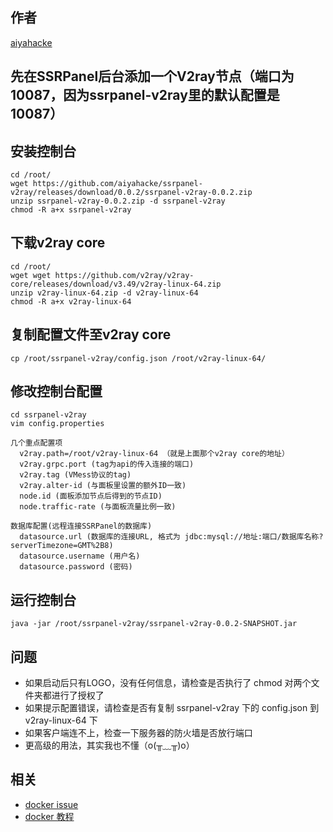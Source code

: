 ## 作者
[aiyahacke](https://github.com/aiyahacke)

## 先在SSRPanel后台添加一个V2ray节点（端口为10087，因为ssrpanel-v2ray里的默认配置是10087）
## 安装控制台
```
cd /root/
wget https://github.com/aiyahacke/ssrpanel-v2ray/releases/download/0.0.2/ssrpanel-v2ray-0.0.2.zip
unzip ssrpanel-v2ray-0.0.2.zip -d ssrpanel-v2ray
chmod -R a+x ssrpanel-v2ray
```

## 下载v2ray core
```
cd /root/
wget wget https://github.com/v2ray/v2ray-core/releases/download/v3.49/v2ray-linux-64.zip
unzip v2ray-linux-64.zip -d v2ray-linux-64
chmod -R a+x v2ray-linux-64
```

## 复制配置文件至v2ray core
```
cp /root/ssrpanel-v2ray/config.json /root/v2ray-linux-64/
```

## 修改控制台配置
```
cd ssrpanel-v2ray
vim config.properties

几个重点配置项
  v2ray.path=/root/v2ray-linux-64 （就是上面那个v2ray core的地址）
  v2ray.grpc.port (tag为api的传入连接的端口)
  v2ray.tag (VMess协议的tag)
  v2ray.alter-id (与面板里设置的额外ID一致)
  node.id (面板添加节点后得到的节点ID)
  node.traffic-rate (与面板流量比例一致)

数据库配置(远程连接SSRPanel的数据库)
  datasource.url (数据库的连接URL, 格式为 jdbc:mysql://地址:端口/数据库名称?serverTimezone=GMT%2B8)
  datasource.username (用户名)
  datasource.password (密码)
```

## 运行控制台
```
java -jar /root/ssrpanel-v2ray/ssrpanel-v2ray-0.0.2-SNAPSHOT.jar
```

## 问题
 - 如果启动后只有LOGO，没有任何信息，请检查是否执行了 chmod 对两个文件夹都进行了授权了
 - 如果提示配置错误，请检查是否有复制 ssrpanel-v2ray 下的 config.json 到 v2ray-linux-64 下
 - 如果客户端连不上，检查一下服务器的防火墙是否放行端口
 - 更高级的用法，其实我也不懂（o(╥﹏╥)o）

## 相关
- [docker issue](https://github.com/ssrpanel/SSRPanel/issues/1050)
- [docker 教程](https://bfv.tw/index.php/2018/10/30/%E6%90%AD%E5%BB%BA-ssrpanel-v2ray-docker/)